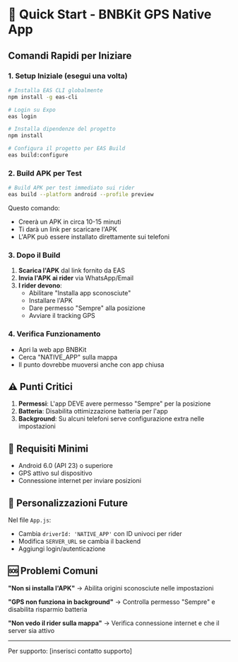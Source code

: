 # 🚀 Quick Start - BNBKit GPS Native App

## Comandi Rapidi per Iniziare

### 1. Setup Iniziale (esegui una volta)
```bash
# Installa EAS CLI globalmente
npm install -g eas-cli

# Login su Expo
eas login

# Installa dipendenze del progetto
npm install

# Configura il progetto per EAS Build
eas build:configure
```

### 2. Build APK per Test
```bash
# Build APK per test immediato sui rider
eas build --platform android --profile preview
```

Questo comando:
- Creerà un APK in circa 10-15 minuti
- Ti darà un link per scaricare l'APK
- L'APK può essere installato direttamente sui telefoni

### 3. Dopo il Build

1. **Scarica l'APK** dal link fornito da EAS
2. **Invia l'APK ai rider** via WhatsApp/Email
3. **I rider devono**:
   - Abilitare "Installa app sconosciute" 
   - Installare l'APK
   - Dare permesso "Sempre" alla posizione
   - Avviare il tracking GPS

### 4. Verifica Funzionamento

- Apri la web app BNBKit
- Cerca "NATIVE_APP" sulla mappa
- Il punto dovrebbe muoversi anche con app chiusa

## ⚠️ Punti Critici

1. **Permessi**: L'app DEVE avere permesso "Sempre" per la posizione
2. **Batteria**: Disabilita ottimizzazione batteria per l'app
3. **Background**: Su alcuni telefoni serve configurazione extra nelle impostazioni

## 📱 Requisiti Minimi

- Android 6.0 (API 23) o superiore
- GPS attivo sul dispositivo
- Connessione internet per inviare posizioni

## 🔧 Personalizzazioni Future

Nel file `App.js`:
- Cambia `driverId: 'NATIVE_APP'` con ID univoci per rider
- Modifica `SERVER_URL` se cambia il backend
- Aggiungi login/autenticazione

## 🆘 Problemi Comuni

**"Non si installa l'APK"**
→ Abilita origini sconosciute nelle impostazioni

**"GPS non funziona in background"**
→ Controlla permesso "Sempre" e disabilita risparmio batteria

**"Non vedo il rider sulla mappa"**
→ Verifica connessione internet e che il server sia attivo

---

Per supporto: [inserisci contatto supporto]